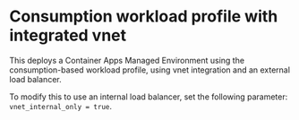 # Consumption workload profile with integrated vnet

This deploys a Container Apps Managed Environment using the consumption-based workload profile, using vnet integration and an external load balancer.

To modify this to use an internal load balancer, set the following parameter: `vnet_internal_only = true`.
